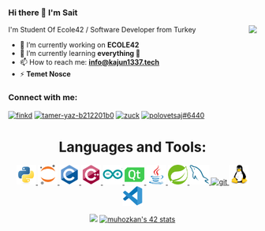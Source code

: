 ### Hi there 👋 I'm Sait
<p align="center">
<a href="https://github.com/kajun1337/kajun1337" target="_blank" rel="noreferrer"> <img align="right" src="https://github-readme-stats.vercel.app/api?username=kajun1337&show_icons=true&hide_border=false&title_color=c8ffc9&icon_color=236026&bg_color=09131B&text_color=ffffff&border_color=236026" /> </a>

I'm Student Of Ecole42 / Software Developer from Turkey

- 🔭 I’m currently working on **ECOLE42** 
- 🌱 I’m currently learning **everything 🤣**
- 📫 How to reach me: **info@kajun1337.tech**
- ⚡  **Temet Nosce**

### Connect with me:

<p align="left">
<a href="https://twitter.com/404notfound" target="blank"><img align="center" src="https://cdn.jsdelivr.net/npm/simple-icons@3.0.1/icons/twitter.svg" alt="finkd" height="30" width="40" /></a>
<a href="https://www.linkedin.com/in/404notfound" target="blank"><img align="center" src="https://cdn.jsdelivr.net/npm/simple-icons@3.0.1/icons/linkedin.svg" alt="tamer-yaz-b212201b0" height="30" width="40" /></a>
<a href="https://www.instagram.com/15temmuzkizilaymeydani target="blank"><img align="center" src="https://cdn.jsdelivr.net/npm/simple-icons@3.0.1/icons/instagram.svg" alt="zuck" height="30" width="40" /></a>
<a href="https://discord.gg/totilata#7329" target="blank"><img align="center" src="https://raw.githubusercontent.com/rahuldkjain/github-profile-readme-generator/master/src/images/icons/Social/discord.svg" alt="polovetsaj#6440" height="30" width="40"/></a>
</p>

<h1 align="center">Languages and Tools: </h1>

<p align="center">
<a href="https://www.python.org" target="_blank"> <img src="https://raw.githubusercontent.com/devicons/devicon/master/icons/python/python-original.svg" alt="python" width="40" height="40"/> </a>
<a href="https://jupyter.org/" target="_blank" rel="noreferrer"> <img src="https://raw.githubusercontent.com/devicons/devicon/master/icons/jupyter/jupyter-original.svg" alt="jupyter" width="40" height="40"/> </a>
<a href="https://www.cprogramming.com/" target="_blank" rel="noreferrer"> <img src="https://raw.githubusercontent.com/devicons/devicon/master/icons/c/c-original.svg" alt="c" width="40" height="40"/> </a> 
<a href="https://www.cplusplus.com/" target="_blank" rel="noreferrer"> <img src="https://raw.githubusercontent.com/devicons/devicon/master/icons/cplusplus/cplusplus-original.svg" alt="cplusplus" width="40" height="40"/> </a>
<a href="https://www.arduino.cc/" target="_blank" rel="noreferrer"> <img src="https://raw.githubusercontent.com/devicons/devicon/master/icons/arduino/arduino-original.svg" alt="arduino" width="40" height="40"/> </a>
<a href="https://www.qt.io/" target="_blank" rel="noreferrer"> <img src="https://raw.githubusercontent.com/devicons/devicon/master/icons/qt/qt-original.svg" alt="qt" width="40" height="40"/> </a>
<a href="https://www.java.com" target="_blank" rel="noreferrer"> <img src="https://raw.githubusercontent.com/devicons/devicon/master/icons/java/java-original.svg" alt="java" width="40" height="40"/> </a>
<a href="https://spring.io/" target="_blank" rel="noreferrer"> <img src="https://raw.githubusercontent.com/devicons/devicon/master/icons/spring/spring-original.svg" alt="spring" width="40" height="40"/> </a>
<a href="https://www.mysql.com/" target="_blank" rel="noreferrer"> <img src="https://raw.githubusercontent.com/devicons/devicon/master/icons/mysql/mysql-original.svg" alt="mysql" width="40" height="40"/> </a>
<a href="https://git-scm.com/" target="_blank" rel="noreferrer"> <img src="https://www.vectorlogo.zone/logos/git-scm/git-scm-icon.svg" alt="git" width="40" height="40"/> </a> <a href="https://www.linux.org/" target="_blank" rel="noreferrer"> <img src="https://raw.githubusercontent.com/devicons/devicon/master/icons/linux/linux-original.svg" alt="linux" width="40" height="40"/> </a>
<a href="https://code.visualstudio.com/" target="_blank" rel="noreferrer"> <img src="https://raw.githubusercontent.com/devicons/devicon/master/icons/vscode/vscode-original.svg" alt="vscode" width="40" height="40"/> </a>
</p>
<p align="center">
<a href="https://github.com/kajun1337"><img src="https://github-readme-stats.vercel.app/api/top-langs/?username=kajun1337&layout=compact&title_color=c8ffc9&icon_color=236026&bg_color=09131B&text_color=ffffff&border_color=236026)]"/></a>
<a href="https://github.com/kajun1337"><img src="https://badge42.vercel.app/api/v2/cl13ysjto000607l3wvhwhvra/stats?cursusId=21&coalitionId=undefined" alt="muhozkan's 42 stats" /></a>
</p>
